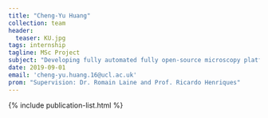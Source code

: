 ```yaml
---
title: "Cheng-Yu Huang"
collection: team
header:
  teaser: KU.jpg
tags: internship
tagline: MSc Project
subject: "Developing fully automated fully open-source microscopy platforms for SRM"
date: 2019-09-01
email: 'cheng-yu.huang.16@ucl.ac.uk'
prom: "Supervision: Dr. Romain Laine and Prof. Ricardo Henriques"
---
```


<p align= "justify">

{% include publication-list.html %}
